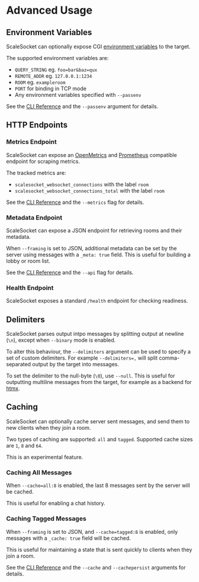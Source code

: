 # Advanced Usage

## Environment Variables

ScaleSocket can optionally expose CGI [environment variables](https://www.rfc-editor.org/rfc/rfc3875.html) to the target.


The supported environment variables are:
* `QUERY_STRING` eg. `foo=bar&baz=qux`
* `REMOTE_ADDR` eg. `127.0.0.1:1234`
* `ROOM` eg. `exampleroom`
* `PORT` for binding in TCP mode
* Any environment variables specified with `--passenv`

See the [CLI Reference](/man/cli.md) and the `--passenv` argument for details.

## HTTP Endpoints

### Metrics Endpoint

ScaleSocket can expose an [OpenMetrics](https://openmetrics.io/) and [Prometheus](https://prometheus.io/) compatible endpoint for scraping metrics.

The tracked metrics are:
* `scalesocket_websocket_connections` with the label `room`
* `scalesocket_websocket_connections_total` with the label `room`

See the [CLI Reference](/man/cli.md) and the `--metrics` flag for details.

### Metadata Endpoint

ScaleSocket can expose a JSON endpoint for retrieving rooms and their metadata.

When `--framing` is set to JSON, additional metadata can be set by the server using messages with a `_meta: true` field.
This is useful for building a lobby or room list.

See the [CLI Reference](/man/cli.md) and the `--api` flag for details.

### Health Endpoint

ScaleSocket exposes a standard `/health` endpoint for checking readiness.

## Delimiters

ScaleSocket parses output intpo messages by splitting output at newline (`\n`), except when `--binary` mode is enabled.

To alter this behaviour, the `--delimiters` argument can be used to specify a set of custom delimiters.
For example `--delimiters=,` will split comma-separated output by the target into messages.

To set the delimiter to the null-byte (`\0`), use `--null`. This is useful for outputting multiline messages from the target, for example as a backend for [htmx](https://htmx.org/).

## Caching

ScaleSocket can optionally cache server sent messages, and send them to new clients when they join a room.

Two types of caching are supported: `all` and `tagged`. Supported cache sizes are `1`, `8` and `64`.

This is an experimental feature.

### Caching All Messages

When `--cache=all:8` is enabled, the last 8 messages sent by the server will be cached.

This is useful for enabling a chat history.

### Caching Tagged Messages

When `--framing` is set to JSON, and `--cache=tagged:8` is enabled, only messages with a `_cache: true` field will be cached.

This is useful for maintaining a state that is sent quickly to clients when they join a room.

See the [CLI Reference](/man/cli.md) and the `--cache` and `--cachepersist` arguments for details.

